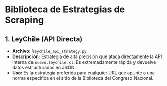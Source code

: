 # Biblioteca de Estrategias de Scraping

## 1. LeyChile (API Directa)
* **Archivo:** `leychile_api_strategy.py`
* **Descripción:** Estrategia de alta precisión que ataca directamente la API interna de `nuevo.leychile.cl`. Es extremadamente rápida y devuelve datos estructurados en JSON.
* **Uso:** Es la estrategia preferida para cualquier URL que apunte a una norma específica en el sitio de la Biblioteca del Congreso Nacional.

